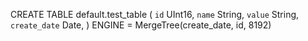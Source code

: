 CREATE TABLE default.test_table (
`id` UInt16,
 `name` String,
 `value` String,
 `create_date` Date,
) ENGINE = MergeTree(create_date, id, 8192)